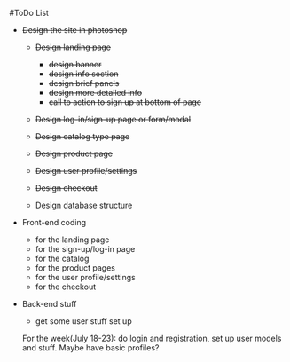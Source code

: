 #ToDo List

- ~~Design the site in photoshop~~
  - ~~Design landing page~~
     - ~~design banner~~
     - ~~design info section~~
      - ~~design brief panels~~
      - ~~design more detailed info~~
      - ~~call to action to sign up at bottom of page~~
  - ~~Design log-in/sign-up page or form/modal~~
  - ~~Design catalog type page~~
  - ~~Design product page~~
  - ~~Design user profile/settings~~
  - ~~Design checkout~~

  - Design database structure

- Front-end coding
  - ~~for the landing page~~
  - for the sign-up/log-in page
  - for the catalog
  - for the product pages
  - for the user profile/settings
  - for the checkout


- Back-end stuff
  - get some user stuff set up


  For the week(July 18-23):
  do login and registration,  set up user models and stuff. Maybe have basic profiles?
